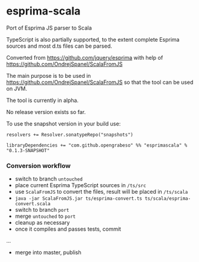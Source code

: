 # esprima-scala
Port of Esprima JS parser to Scala

TypeScript is also partially supported, to the extent complete Esprima sources and most d.ts files can be parsed.

Converted from https://github.com/jquery/esprima with help of https://github.com/OndrejSpanel/ScalaFromJS

The main purpose is to be used in https://github.com/OndrejSpanel/ScalaFromJS so that the tool can be used on JVM.

The tool is currently in alpha.

No release version exists so far.

To use the snapshot version in your build use:

```
resolvers += Resolver.sonatypeRepo("snapshots")

libraryDependencies += "com.github.opengrabeso" %% "esprimascala" % "0.1.3-SNAPSHOT"
```


### Conversion workflow

- switch to branch `untouched`
- place current Esprima TypeScript sources in `/ts/src`
- use `ScalaFromJS` to convert the files, result will be placed in `/ts/scala`
 - `java -jar ScalaFromJS.jar ts/esprima-convert.ts ts/scala/esprima-convert.scala`
- switch to branch `port`
- merge `untouched` to `port`
- cleanup as necessary
 - once it compiles and passes tests,  commit

...
- merge into master, publish
 

